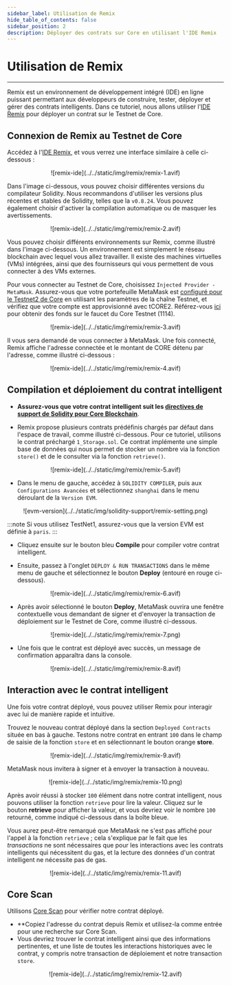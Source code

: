 ```yaml
---
sidebar_label: Utilisation de Remix
hide_table_of_contents: false
sidebar_position: 2
description: Déployer des contrats sur Core en utilisant l'IDE Remix
---
```


# Utilisation de Remix

---

Remix est un environnement de développement intégré (IDE) en ligne puissant permettant aux développeurs de construire, tester, déployer et gérer des contrats intelligents. Dans ce tutoriel, nous allons utiliser l'[IDE Remix](https://remix.ethereum.org/) pour déployer un contrat sur le Testnet de Core.

## Connexion de Remix au Testnet de Core

Accédez à l'[IDE Remix](https://remix.ethereum.org/), et vous verrez une interface similaire à celle ci-dessous :

<p align="center">![remix-ide](../../static/img/remix/remix-1.avif)</p>

Dans l'image ci-dessous, vous pouvez choisir différentes versions du compilateur Solidity. Nous recommandons d'utiliser les versions plus récentes et stables de Solidity, telles que la `v0.8.24`. Vous pouvez également choisir d'activer la compilation automatique ou de masquer les avertissements.

<p align="center">![remix-ide](../../static/img/remix/remix-2.avif)</p>

Vous pouvez choisir différents environnements sur Remix, comme illustré dans l'image ci-dessous. Un environnement est simplement le réseau blockchain avec lequel vous allez travailler. Il existe des machines virtuelles (VMs) intégrées, ainsi que des fournisseurs qui vous permettent de vous connecter à des VMs externes.

Pour vous connecter au Testnet de Core, choisissez `Injected Provider - MetaMask`. Assurez-vous que votre portefeuille MetaMask est [configuré pour le Testnet2 de Core](./core-wallet-config.md) en utilisant les paramètres de la chaîne Testnet, et vérifiez que votre compte est approvisionné avec tCORE2. Référez-vous [ici](https://scan.test2.btcs.network/faucet) pour obtenir des fonds sur le faucet du Core Testnet (1114).

<p align="center">![remix-ide](../../static/img/remix/remix-3.avif)</p>

Il vous sera demandé de vous connecter à MetaMask. Une fois connecté, Remix affiche l'adresse connectée et le montant de CORE détenu par l'adresse, comme illustré ci-dessous :

<p align="center" style={{zoom:"40%"}}>![remix-ide](../../static/img/remix/remix-4.avif)</p>

## Compilation et déploiement du contrat intelligent

- **Assurez-vous que votre contrat intelligent suit les [directives de support de Solidity pour Core Blockchain](./smart-contract-guidelines.md)**.

- Remix propose plusieurs contrats prédéfinis chargés par défaut dans l'espace de travail, comme illustré ci-dessous. Pour ce tutoriel, utilisons le contrat préchargé `1_Storage.sol`. Ce contrat implémente une simple base de données qui nous permet de stocker un nombre via la fonction `store()` et de le consulter via la fonction `retrieve()`.

<p align="center">![remix-ide](../../static/img/remix/remix-5.avif)</p>

- Dans le menu de gauche, accédez à `SOLIDITY COMPILER`, puis aux `Configurations Avancées` et sélectionnez `shanghai` dans le menu déroulant de la `Version EVM`.

<p align="center" style={{zoom:"60%"}}>![evm-version](../../static/img/solidity-support/remix-setting.png)</p>

:::note
Si vous utilisez TestNet1, assurez-vous que la version EVM est définie à `paris`.
:::

- Cliquez ensuite sur le bouton bleu **Compile** pour compiler votre contrat intelligent.

- Ensuite, passez à l'onglet `DEPLOY & RUN TRANSACTIONS` dans le même menu de gauche et sélectionnez le bouton **Deploy** (entouré en rouge ci-dessous).

<p align="center">![remix-ide](../../static/img/remix/remix-6.avif)</p>

- Après avoir sélectionné le bouton **Deploy**, MetaMask ouvrira une fenêtre contextuelle vous demandant de signer et d'envoyer la transaction de déploiement sur le Testnet de Core, comme illustré ci-dessous.

<p align="center" style={{zoom:"40%"}}>![remix-ide](../../static/img/remix/remix-7.png)</p>

- Une fois que le contrat est déployé avec succès, un message de confirmation apparaîtra dans la console.

<p align="center">![remix-ide](../../static/img/remix/remix-8.avif)</p>

## Interaction avec le contrat intelligent

Une fois votre contrat déployé, vous pouvez utiliser Remix pour interagir avec lui de manière rapide et intuitive.

Trouvez le nouveau contrat déployé dans la section `Deployed Contracts` située en bas à gauche. Testons notre contrat en entrant `100` dans le champ de saisie de la fonction `store` et en sélectionnant le bouton orange **store**.

<p align="center">![remix-ide](../../static/img/remix/remix-9.avif)</p>

MetaMask nous invitera à signer et à envoyer la transaction à nouveau.

<p align="center" style={{zoom:"40%"}}>![remix-ide](../../static/img/remix/remix-10.png)</p>

Après avoir réussi à stocker `100` élément dans notre contrat intelligent, nous pouvons utiliser la fonction `retrieve` pour lire la valeur. Cliquez sur le bouton **retrieve** pour afficher la valeur, et vous devriez voir le nombre `100` retourné, comme indiqué ci-dessous dans la boîte bleue.

Vous aurez peut-être remarqué que MetaMask ne s'est pas affiché pour l'appel à la fonction `retrieve` ; cela s'explique par le fait que les _transactions_ ne sont nécessaires que pour les interactions avec les contrats intelligents qui nécessitent du gas, et la lecture des données d'un contrat intelligent ne nécessite pas de gas.

<p align="center">![remix-ide](../../static/img/remix/remix-11.avif)</p>

## Core Scan

Utilisons [Core Scan](https://scan.test2.btcs.network/) pour vérifier notre contrat déployé.

- \*\*Copiez l'adresse du contrat depuis Remix et utilisez-la comme entrée pour une recherche sur Core Scan.
- Vous devriez trouver le contrat intelligent ainsi que des informations pertinentes, et une liste de toutes les interactions historiques avec le contrat, y compris notre transaction de déploiement et notre transaction `store`.

<p align="center">![remix-ide](../../static/img/remix/remix-12.avif)</p>